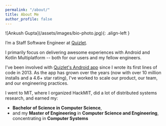 ```yaml
---
permalink: "/about/"
title: About Me
author_profile: false
---
```

<div class = "author__avatar" markdown="1">
  ![Ankush Gupta](/assets/images/bio-photo.jpg){: .align-left }
</div>

I’m a Staff Software Engineer at [Quizlet](https://quizlet.com/mission).

I primarily focus on delivering awesome experiences with Android and Kotlin Multiplatform -- both for our users and my fellow engineers.

I've been involved with [Quizlet's Android app](https://play.google.com/store/apps/details?id=com.quizlet.quizletandroid) since I wrote its first lines of code in 2013. As the app has grown over the years (now with over 10 million installs and a 4.6+ star rating), I've worked to scale our product, our team, and our engineering practices.

I went to MIT, where I organized HackMIT, did a lot of distributed systems research, and earned my:

* **Bachelor of Science in Computer Science**,
* and my **Master of Engineering** in **Computer Science and Engineering**, concentrating in **Computer Systems**
